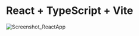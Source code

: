 # React + TypeScript + Vite

![Screenshot_ReactApp](https://github.com/RenatoGynBr/react-ts-shopping-cart/assets/45823044/ece5b6b1-1f22-45db-a0dc-3a1ca30e6751)
